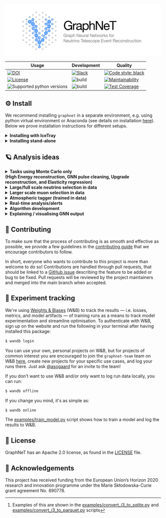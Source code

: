 ![logo](./assets/identity/graphnet-logo-and-wordmark.png)

| Usage | Development | Quality |
| --- | --- | --- |
| [![DOI](https://zenodo.org/badge/DOI/10.5281/zenodo.6720188.svg)](https://doi.org/10.5281/zenodo.6720188) | [![Slack](https://img.shields.io/badge/slack-4A154B.svg?logo=slack)](https://join.slack.com/t/graphnet-team/signup) | [![Code style: black](https://img.shields.io/badge/code%20style-black-000000.svg)](https://github.com/psf/black)
| [![License](https://img.shields.io/badge/License-Apache%202.0-blue.svg)](https://opensource.org/licenses/Apache-2.0) | ![build](https://github.com/graphnet-team/graphnet/actions/workflows/build-matrix.yml/badge.svg) | [![Maintainability](https://api.codeclimate.com/v1/badges/f244df0fc73c77102b47/maintainability)](https://codeclimate.com/github/asogaard/graphnet/maintainability) |
| ![Supported python versions](https://img.shields.io/badge/python-3.7%20%7C%203.8%20%7C%203.9%20%7C%203.10-blue) | ![build](https://github.com/graphnet-team/graphnet/actions/workflows/build-icetray.yml/badge.svg) | [![Test Coverage](https://api.codeclimate.com/v1/badges/f244df0fc73c77102b47/test_coverage)](https://codeclimate.com/github/asogaard/graphnet/test_coverage) |

## :gear:  Install

We recommend installing `graphnet` in a separate environment, e.g. using python virtual environment or Anaconda (see details on installation [here](https://www.anaconda.com/products/individual)). Below we prove installation instructions for different setups.

<details>
<summary><b>Installing with IceTray</b></summary>
<blockquote>

You may want `graphnet` to be able to interface with IceTray, e.g., when converting I3 files to an intermediate file format for training GNN models (e.g., SQLite or parquet),[^1] or when running GNN inference as part of an IceTray chain. In these cases, you need to install `graphnet` in a python runtime that has IceTray installed.

To achieve this, we recommend running the following commands in a clean bash shell:
```bash
$ eval `/cvmfs/icecube.opensciencegrid.org/py3-v4.1.0/setup.sh`
$ /cvmfs/icecube.opensciencegrid.org/py3-v4.1.0/RHEL_7_x86_64/metaprojects/combo/stable/env-shell.sh
```
Optionally, you can alias these commands or save them as a bash script for convenience, as you will have to run these commands every time you want to use IceTray (with `graphnet`) in a clean shell.

With the IceTray environment active, you can now install `graphnet`, either at a user level or in a python virtual environment. You can either install a light-weight version of `graphnet` without the `torch` extras, i.e., without the machine learning packages (pytorch and pytorch-geometric); this is useful when you just want to convert data from I3 files to, e.g., SQLite, and won't be running inference on I3 files later on. In this case, you don't need to specify a requirements file. If you want torch, you do.

<details>
<summary><b>Install <i>without</i> torch</b></summary>

```bash
$ pip install --user -e .[develop]  # Without torch, i.e. only for file conversion
```

</details>

<details>
<summary><b>Install <i>with</i> torch</b></summary>

```bash
$ pip install --user -r requirements/torch_cpu.txt -e .[develop,torch]  # CPU-only torch
$ pip install --user -r requirements/torch_gpu.txt -e .[develop,torch]  # GPU support
```

</details>

This should allow you to run the I3 conversion scripts in [examples/](./examples/) with your preferred I3 files.

</blockquote>
</details>

<details>
<summary><b>Installing stand-alone</b></summary>
<blockquote>

If you don't need to interface with [IceTray](https://github.com/icecube/icetray/) (e.g., for reading data from I3 files or running inference on these), the following commands should provide a fast way to get up and running on most UNIX systems:
```bash
$ git clone git@github.com:<your-username>/graphnet.git
$ cd graphnet
$ conda create --name graphnet python=3.8 gcc_linux-64 gxx_linux-64 libgcc cudatoolkit=11.5 -c conda-forge -y  # Optional
$ conda activate graphnet  # Optional
(graphnet) $ pip install -r requirements/torch_cpu.txt -e .[develop,torch]  # CPU-only torch
(graphnet) $ pip install -r requirements/torch_gpu.txt -e .[develop,torch]  # GPU support
```
This should allow you to e.g. run the scripts in [examples/](./examples/) out of the box.

A stand-alone installation requires specifying a supported python version (see above), ensuring that the C++ compilers (gcc) are up to date, and possible installing the CUDA Toolkit. Here, we have installed recent C++ compilers using conda (`gcc_linux-64 gxx_linux-64 libgcc`), but if your system already have recent versions (`$gcc --version` should be > 5, at least) you should be able to omit these from the setup.
If you install the CUDA Toolkit and/or newer compilers the  though the above command, you should add **one of**:
```bash
$ export LD_LIBRARY_PATH=$LD_LIBRARY_PATH:$HOME/anaconda3/lib/
$ export LD_LIBRARY_PATH=$LD_LIBRARY_PATH:$HOME/miniconda3/lib/
$ export LD_LIBRARY_PATH=$LD_LIBRARY_PATH:$HOME/anaconda3/envs/graphnet/lib/
$ export LD_LIBRARY_PATH=$LD_LIBRARY_PATH:$HOME/miniconda3/envs/graphnet/lib/
```
depending on your setup to your `.bashrc` script or similar to make sure that the corresponding library files are accessible. Check which one of the above path contains the `.so`-files your looking to use, and add that path

</blockquote>
</details>


## :ringed_planet:  Analysis ideas

<details>
<summary><b>Tasks using Monte Carlo only<br>
            (High Energy reconstruction, GNN pulse cleaning, Upgrade reconstruction, and Elasticity regression)</b></summary>
<blockquote>
  <b>High Energy neutrino classification and reconstruction</b>.<br>
  Proof of concept and performance estimates of GNN on high energy (SnowStorm sample: 100 GeV - 10 PeV), with focus on directional estimates (and also energy), but omitting systematic variations.<br>
  <b>GNN pulse cleaning</b>.<br>
  GNNs make very good predictions about individual nodes in the graph, which should be used to discard pulses deemed noise. Given pulse labels in simulated data, this is a classification task.<br>
  <b>Upgrade reconstruction</b>.<br>
  Important for detector optimisation and eventual usage. Given no alternative algorithms (for now), and since the GNN approach is straight forward to extend to other DOM types, this is an obvious project.<br>
  <b>Elasticity regression (for distinguishing nu vs. anti-nu)</b>.<br>
  Ideally, one would like this ability in the energy range relevant for oscillations (1-30 GeV), but it has only been seen to work for 100+ GeV muon neutrinos.<br>
</blockquote>
</details>

<details>
<summary><b>Large/full scale neutrino selection in data</b></summary>
<blockquote>
</blockquote>
</details>

<details>
<summary><b>Larger scale muon selection in data</b></summary>
<blockquote>
</blockquote>
</details>

<details>
<summary><b>Atmospheric tagger (trained in data)</b></summary>
<blockquote>
</blockquote>
</details>

<details>
<summary><b>Real-time analysis/alerts</b></summary>
<blockquote>
</blockquote>
</details>

<details>
<summary><b>Algorithm development</b></summary>
<blockquote>
</blockquote>
</details>

<details>
<summary><b>Explaining / visualising GNN output</b></summary>
<blockquote>
</blockquote>
</details>




## :handshake:  Contributing

To make sure that the process of contributing is as smooth and effective as possible, we provide a few guidelines in the [contributing guide](CONTRIBUTING.md) that we encourage contributors to follow.

In short, everyone who wants to contribute to this project is more than welcome to do so! Contributions are handled through pull requests, that should be linked to a [GitHub issue](https://github.com/graphnet-team/graphnet/issues) describing the feature to be added or bug to be fixed. Pull requests will be reviewed by the project maintainers and merged into the main branch when accepted.


## :test_tube:  Experiment tracking

We're using [Weights & Biases](https://wandb.ai/) (W&B) to track the results — i.e. losses, metrics, and model artifacts — of training runs as a means to track model experimentation and streamline optimisation. To authenticate with W&B, sign up on the website and run the following in your terminal after having installed this package:
```bash
$ wandb login
```
You can use your own, personal projects on W&B, but for projects of common interest you are encouraged to join the `graphnet-team` team on W&B [here](https://wandb.ai/graphnet-team), create new projects for your specific use cases, and log your runs there. Just ask [@asogaard](https://github.com/asogaard) for an invite to the team!

If you don't want to use W&B and/or only want to log run data locally, you can run:
```bash
$ wandb offline
```
If you change you mind, it's as simple as:
```bash
$ wandb online
```

The [examples/train_model.py](examples/train_model.py) script shows how to train a model and log the results to W&B.

## :memo: License

GraphNeT has an Apache 2.0 license, as found in the [LICENSE](LICENSE) file.

## :raised_hands: Acknowledgements

This project has received funding from the European Union’s Horizon 2020 research and innovation programme under the Marie Skłodowska-Curie grant agreement No. 890778.


[^1]: Examples of this are shown in the [examples/convert_i3_to_sqlite.py](examples/convert_i3_to_sqlite.py) and [examples/convert_i3_to_parquet.py](examples/convert_i3_to_parquet.py) scripts
